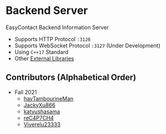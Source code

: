 # Backend Server
EasyContact Backend Information Server
- Supports HTTP Protocol `:3126`
- Supports WebSocket Protocol `:3127` (Under Development)
- Using `C++17` Standard
- Other [External Libraries](lib/README.md)

## Contributors (Alphabetical Order)
- Fall 2021
  - [hayTambourineMan](https://github.com/hayTambourineMan/)
  - [JackyXu866](https://github.com/JackyXu866)
  - [katyushasama](https://github.com/katyushasama)
  - [reC4P7CH4](https://github.com/reC4P7CH4/)
  - [Viyerelu23333](https://github.com/Viyerelu23333)
